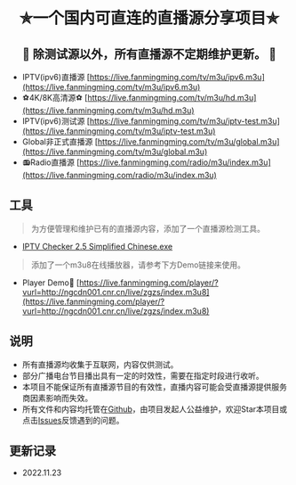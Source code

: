 <h1 align="center"> ✯一个国内可直连的直播源分享项目✯ </h1>

<h2 align="center">🔕 除测试源以外，所有直播源不定期维护更新。 🔕</h2>

- IPTV(ipv6)直播源 [https://live.fanmingming.com/tv/m3u/ipv6.m3u](https://live.fanmingming.com/tv/m3u/ipv6.m3u)
- ⚽4K/8K高清源⚽ [https://live.fanmingming.com/tv/m3u/hd.m3u](https://live.fanmingming.com/tv/m3u/hd.m3u)
- IPTV(ipv6)测试源 [https://live.fanmingming.com/tv/m3u/iptv-test.m3u](https://live.fanmingming.com/tv/m3u/iptv-test.m3u)
- Global非正式直播源 [https://live.fanmingming.com/tv/m3u/global.m3u](https://live.fanmingming.com/tv/m3u/global.m3u)
- 📻Radio直播源 [https://live.fanmingming.com/radio/m3u/index.m3u](https://live.fanmingming.com/radio/m3u/index.m3u)
## 工具
> 为方便管理和维护已有的直播源内容，添加了一个直播源检测工具。
- [IPTV Checker 2.5 Simplified Chinese.exe](https://live.fanmingming.com/tools/IPTV-Checker-2.5-Simplified-Chinese.exe)
> 添加了一个m3u8在线播放器，请参考下方Demo链接来使用。
- Player Demo🔗 [https://live.fanmingming.com/player/?vurl=http://ngcdn001.cnr.cn/live/zgzs/index.m3u8](https://live.fanmingming.com/player/?vurl=http://ngcdn001.cnr.cn/live/zgzs/index.m3u8)
## 说明
- 所有直播源均收集于互联网，内容仅供测试。
- 部分广播电台节目播出具有一定的时效性，需要在指定时段进行收听。
- 本项目不能保证所有直播源节目的有效性，直播内容可能会受直播源提供服务商因素影响而失效。
- 所有文件和内容均托管在[Github](https://github.com/fanmingming/live)，由项目发起人公益维护，欢迎Star本项目或点击[Issues](https://github.com/fanmingming/live/issues)反馈遇到的问题。
## 更新记录
- 2022.11.23
